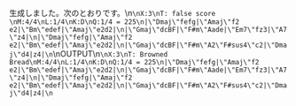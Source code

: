 生成しました。次のとおりです。\n```\nX:3\nT: false score \nM:4/4\nL:1/4\nK:D\nQ:1/4 = 225\n|\"Dmaj\"fefg|\"Amaj\"f2 e2|\"Bm\"edef|\"Amaj\"e2d2|\n|\"Gmaj\"dcBF|\"F#m\"Aade|\"Em7\"fz3|\"A7\"z4|\n|\"Dmaj\"fefg|\"Amaj\"f2 e2|\"Bm\"edef|\"Amaj\"e2d2|\n|\"Gmaj\"dcBF|\"F#m\"A2\"F#sus4\"c2|\"Dmaj\"d4|z4|\n```\nOUTPUT\n```\nX:3\nT: Browned Bread\nM:4/4\nL:1/4\nK:D\nQ:1/4 = 225\n|\"Dmaj\"fefg|\"Amaj\"f2 e2|\"Bm\"edef|\"Amaj\"e2d2|\n|\"Gmaj\"dcBF|\"F#m\"Aade|\"Em7\"fz3|\"A7\"z4|\n|\"Dmaj\"fefg|\"Amaj\"f2 e2|\"Bm\"edef|\"Amaj\"e2d2|\n|\"Gmaj\"dcBF|\"F#m\"A2\"F#sus4\"c2|\"Dmaj\"d4|z4|\n```